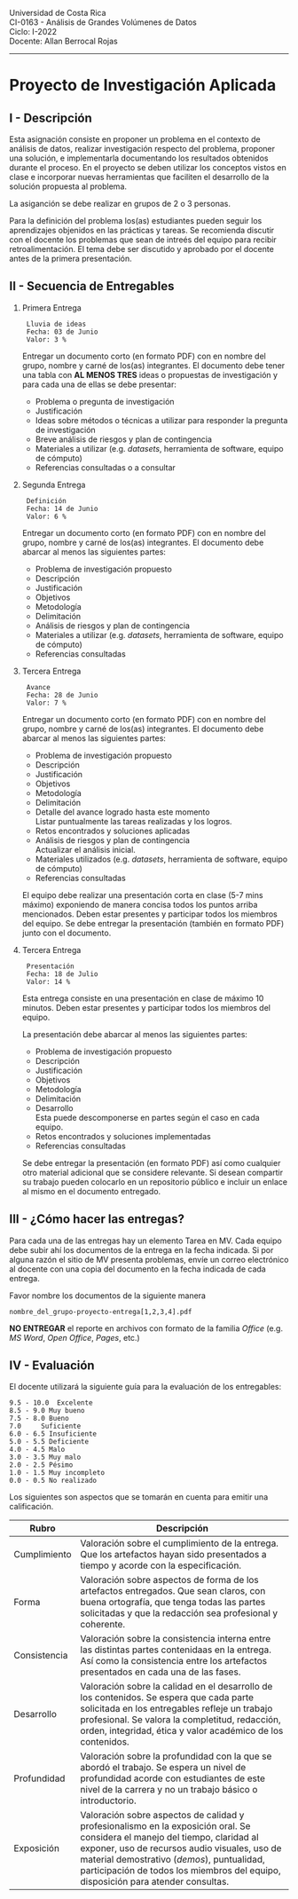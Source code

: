 Universidad de Costa Rica <br>
CI-0163 - Análisis de Grandes Volúmenes de Datos <br>
Ciclo: I-2022 <br>
Docente: Allan Berrocal Rojas

---

# Proyecto de Investigación Aplicada

## I - Descripción

Esta asignación consiste en proponer un problema en el contexto de análisis de datos, realizar investigación respecto del problema, proponer una solución, e implementarla documentando los resultados obtenidos durante el proceso. En el proyecto se deben utilizar los conceptos vistos en clase e incorporar nuevas herramientas que faciliten el desarrollo de la solución propuesta al problema.

La asiganción se debe realizar en grupos de 2 o 3 personas.

Para la definición del problema los(as) estudiantes pueden seguir los aprendizajes objenidos en las prácticas y tareas. Se recomienda discutir con el docente los problemas que sean de intreés del equipo para recibir retroalimentación. El tema debe ser discutido y aprobado por el docente antes de la primera presentación. 

## II - Secuencia de Entregables
  
1. Primera Entrega
		
		Lluvia de ideas
		Fecha: 03 de Junio
		Valor: 3 %

	Entregar un documento corto (en formato PDF) con en nombre del grupo, nombre y carné de los(as) integrantes. El documento debe tener una tabla con **AL MENOS TRES** ideas o propuestas de investigación y para cada una de ellas se debe presentar:
	- Problema o pregunta de investigación
	- Justificación
	- Ideas sobre métodos o técnicas a utilizar para responder la pregunta de investigación
	- Breve análisis de riesgos y plan de contingencia
	- Materiales a utilizar (e.g. _datasets_, herramienta de software, equipo de cómputo)
	- Referencias consultadas o a consultar

2. Segunda Entrega
		
		Definición
		Fecha: 14 de Junio
		Valor: 6 %

	Entregar un documento corto (en formato PDF) con en nombre del grupo, nombre y carné de los(as) integrantes. El documento debe abarcar al menos las siguientes partes:
	- Problema de investigación propuesto
 	- Descripción
	- Justificación
	- Objetivos
	- Metodología
	- Delimitación
	- Análisis de riesgos y plan de contingencia
	- Materiales a utilizar (e.g. _datasets_, herramienta de software, equipo de cómputo)
	- Referencias consultadas


2. Tercera Entrega

		Avance
		Fecha: 28 de Junio
		Valor: 7 %

	Entregar un documento corto (en formato PDF) con en nombre del grupo, nombre y carné de los(as) integrantes. El documento debe abarcar al menos las siguientes partes:
	- Problema de investigación propuesto
 	- Descripción
	- Justificación
	- Objetivos
	- Metodología
	- Delimitación
	- Detalle del avance logrado hasta este momento <br>
		Listar puntualmente las tareas realizadas y los logros.
	- Retos encontrados y soluciones aplicadas
	- Análisis de riesgos y plan de contingencia <br>
		Actualizar el análisis inicial.
	- Materiales utilizados (e.g. _datasets_, herramienta de software, equipo de cómputo)
	- Referencias consultadas

	El equipo debe realizar una presentación corta en clase (5-7 mins máximo) exponiendo de manera concisa todos los puntos arriba mencionados. Deben estar presentes y participar todos los miembros del equipo. Se debe entregar la presentación (también en formato PDF) junto con el documento. 

3. Tercera Entrega
	
		Presentación
		Fecha: 18 de Julio
		Valor: 14 %

	Esta entrega consiste en una presentación en clase de máximo 10 minutos. Deben estar presentes y participar todos los miembros del equipo.

	La presentación debe abarcar al menos las siguientes partes:

	- Problema de investigación propuesto
 	- Descripción
	- Justificación
	- Objetivos
	- Metodología
	- Delimitación
	- Desarrollo <br>
		Esta puede descomponerse en partes según el caso en cada equipo.	
	- Retos encontrados y soluciones implementadas
	- Referencias consultadas

	 Se debe entregar la presentación (en formato PDF) así como cualquier otro material adicional que se considere relevante. Si desean compartir su trabajo pueden colocarlo en un repositorio público e incluir un enlace al mismo en el documento entregado.
		

## III - ¿Cómo hacer las entregas?

Para cada una de las entregas hay un elemento Tarea en MV. Cada equipo debe subir ahí los documentos de la entrega en la fecha indicada. Si por alguna razón el sitio de MV presenta problemas, envíe un correo electrónico al docente con una copia del documento en la fecha indicada de cada entrega. 

Favor nombre los documentos de la siguiente manera 

`nombre_del_grupo-proyecto-entrega[1,2,3,4].pdf`

**NO ENTREGAR**  el reporte en archivos con formato de la familia *Office* (e.g. *MS Word*, *Open Office*, *Pages*, etc.)


## IV - Evaluación

El docente utilizará la siguiente guía para la evaluación de los entregables:

	9.5 - 10.0  Excelente
	8.5 - 9.0 Muy bueno
	7.5 - 8.0 Bueno
   	7.0     Suficiente
	6.0 - 6.5 Insuficiente
	5.0 - 5.5 Deficiente
	4.0 - 4.5 Malo
	3.0 - 3.5 Muy malo
	2.0 - 2.5 Pésimo
	1.0 - 1.5 Muy incompleto
	0.0 - 0.5 No realizado
 
Los siguientes son aspectos que se tomarán en cuenta para emitir una calificación. 
	
Rubro | Descripción
------|----------
Cumplimiento | Valoración sobre el cumplimiento de la entrega. Que los artefactos hayan sido presentados a tiempo y acorde con la especificación.
Forma | Valoración sobre aspectos de forma de los artefactos entregados. Que sean claros, con buena ortografía, que tenga todas las partes solicitadas y que la redacción sea profesional y coherente.   
Consistencia  | Valoración sobre la consistencia interna entre las distintas partes contenidaas en la entrega. Así como la consistencia entre los artefactos presentados en cada una de las fases.
Desarrollo  | Valoración sobre la calidad en el desarrollo de los contenidos. Se espera que cada parte solicitada en los entregables refleje un trabajo profesional. Se valora la completitud, redacción, orden, integridad, ética y valor académico de los contenidos.
Profundidad | Valoración sobre la profundidad con la que se abordó el trabajo. Se espera un nivel de profundidad acorde con estudiantes de este nivel de la carrera y no un trabajo básico o introductorio. 
Exposición | Valoración sobre aspectos de calidad y profesionalismo en la exposición oral. Se considera el manejo del tiempo, claridad al exponer, uso de recursos audio visuales, uso de material demostrativo (_demos_), puntualidad, participación de todos los miembros del equipo, disposición para atender consultas. 
	



